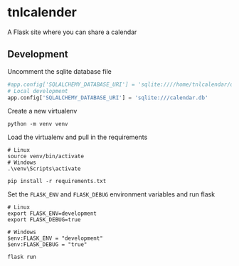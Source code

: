 # tnlcalender
A Flask site where you can share a calendar

## Development

Uncomment the sqlite database file
```python
#app.config['SQLALCHEMY_DATABASE_URI'] = 'sqlite:////home/tnlcalendar/db/calendar.db'
# Local development
app.config['SQLALCHEMY_DATABASE_URI'] = 'sqlite:///calendar.db'
```

Create a new virtualenv

```shell
python -m venv venv
```

Load the virtualenv and pull in the requirements

```shell
# Linux
source venv/bin/activate
# Windows
.\venv\Scripts\activate

pip install -r requirements.txt
```

Set the ```FLASK_ENV``` and ```FLASK_DEBUG``` environment variables and run flask

```shell
# Linux
export FLASK_ENV=development
export FLASK_DEBUG=true

# Windows
$env:FLASK_ENV = "development"
$env:FLASK_DEBUG = "true"

flask run
```
